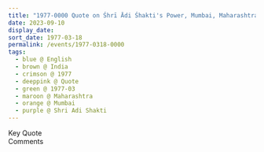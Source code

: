 ```yaml
---
title: "1977-0000 Quote on Śhrī Ādi Śhakti's Power, Mumbai, Maharashtra, India"
date: 2023-09-10
display_date: 
sort_date: 1977-03-18
permalink: /events/1977-0318-0000
tags:
  - blue @ English
  - brown @ India
  - crimson @ 1977
  - deeppink @ Quote
  - green @ 1977-03
  - maroon @ Maharashtra
  - orange @ Mumbai
  - purple @ Shri Adi Shakti
---
```


<wave-list>
  <list-title color="green" width="75">Key Quote</list-title>
  <list-item color="BlanchedAlmond"  width="200"></list-item>
  <list-item color="Lavender"></list-item>
  <list-item color="BlanchedAlmond"></list-item>
</wave-list>

<br>

<wave-list>
  <list-title color="green" width="75">Comments</list-title>
  <list-item color="BlanchedAlmond"  width="200"></list-item>
  <list-item color="Lavender"></list-item>
  <list-item color="BlanchedAlmond"></list-item>
</wave-list>